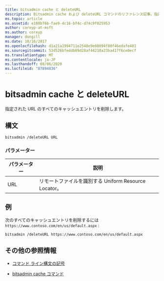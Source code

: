 ```yaml
---
title: bitsadmin cache と deleteURL
description: Bitsadmin cache および deleteURL コマンドのリファレンス記事。指定された URL のすべてのキャッシュエントリを削除します。
ms.topic: article
ms.assetid: e108b76b-fae9-4c16-bf4c-d74c9f025953
author: coreyp-at-msft
ms.author: coreyp
manager: dongill
ms.date: 10/16/2017
ms.openlocfilehash: d1a21a1994711e2548e9e08094f88f46edafe481
ms.sourcegitcommit: 53d526bfeddb89d28af44210a23ba417f6ce0ecf
ms.translationtype: MT
ms.contentlocale: ja-JP
ms.lasthandoff: 08/06/2020
ms.locfileid: "87894836"
---
```

# <a name="bitsadmin-cache-and-deleteurl"></a>bitsadmin cache と deleteURL

指定された URL のすべてのキャッシュエントリを削除します。

## <a name="syntax"></a>構文

```
bitsadmin /deleteURL URL
```

### <a name="parameters"></a>パラメーター

| パラメーター | 説明 |
| -------------- | -------------- |
| URL | リモートファイルを識別する Uniform Resource Locator。 |

## <a name="examples"></a>例

次のすべてのキャッシュエントリを削除するには `https://www.contoso.com/en/us/default.aspx` :

```
bitsadmin /deleteURL https://www.contoso.com/en/us/default.aspx
```

## <a name="additional-references"></a>その他の参照情報

- [コマンド ライン構文の記号](command-line-syntax-key.md)

- [bitsadmin cache コマンド](bitsadmin-cache.md)
